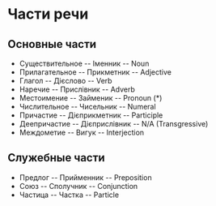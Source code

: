 # Части речи

## Основные части  
* Существительное -- Іменник -- Noun
* Прилагательное -- Прикметник -- Adjective
* Глагол -- Дієслово -- Verb
* Наречие -- Прислівник -- Adverb
* Местоимение -- Займеник -- Pronoun (*)
* Числительное -- Чисельник -- Numeral
* Причастие -- Дієприкметник -- Participle
* Деепричастие -- Дієприслівник -- N/A (Transgressive)
* Междометие -- Вигук -- Interjection

## Служебные части 
* Предлог -- Прийменник -- Preposition
* Союз -- Сполучник -- Conjunction 
* Частица -- Частка -- Particle 
